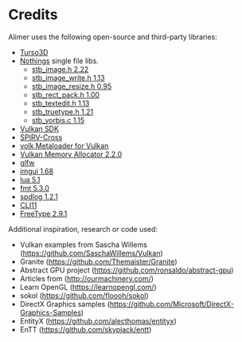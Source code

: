 # Credits

Alimer uses the following open-source and third-party libraries:

- [Turso3D](https://github.com/cadaver/turso3d)
- [Nothings](https://github.com/nothings/stb) single file libs.
  - [stb_image.h 2.22](https://github.com/nothings/stb/blob/master/stb_image.h)
  - [stb_image_write.h 1.13](https://github.com/nothings/stb/blob/master/stb_image_write.h)
  - [stb_image_resize.h 0.95](https://github.com/nothings/stb/blob/master/stb_image_resize.h)
  - [stb_rect_pack.h 1.00](https://github.com/nothings/stb/blob/master/stb_rect_pack.h)
  - [stb_textedit.h 1.13](https://github.com/nothings/stb/blob/master/stb_textedit.h)
  - [stb_truetype.h 1.21](https://github.com/nothings/stb/blob/master/stb_truetype.h)
  - [stb_vorbis.c 1.15](https://github.com/nothings/stb/blob/master/stb_vorbis.c)
- [Vulkan SDK](https://lunarg.com/vulkan-sdk/)
- [SPIRV-Cross](https://github.com/KhronosGroup/SPIRV-Cross)
- [volk Metaloader for Vulkan](https://github.com/zeux/volk)
- [Vulkan Memory Allocator 2.2.0](https://github.com/GPUOpen-LibrariesAndSDKs/VulkanMemoryAllocator)
- [glfw](https://www.glfw.org)
- [imgui 1.68](https://github.com/ocornut/imgui)
- [lua 5.1](https://www.lua.org)
- [fmt 5.3.0](http://fmtlib.net)
- [spdlog 1.2.1](https://github.com/gabime/spdlog)
- [CLI11](https://github.com/CLIUtils/CLI11)
- [FreeType 2.9.1](https://www.freetype.org)

Additional inspiration, research or code used:

- Vulkan examples from Sascha Willems (https://github.com/SaschaWillems/Vulkan)
- Granite (https://github.com/Themaister/Granite)
- Abstract GPU project (https://github.com/ronsaldo/abstract-gpu)
- Articles from (http://ourmachinery.com/)
- Learn OpenGL (https://learnopengl.com/)
- sokol (https://github.com/floooh/sokol)
- DirectX Graphics samples (https://github.com/Microsoft/DirectX-Graphics-Samples)
- EntityX (https://github.com/alecthomas/entityx)
- EnTT (https://github.com/skypjack/entt)
